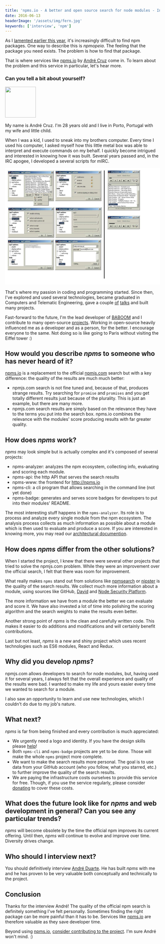 ```yaml
---
title: 'npms.io - A better and open source search for node modules - Interview with André Cruz'
date: 2016-06-13
headerImage: '/assets/img/fern.jpg'
keywords: ['interview', 'npm']
---
```


As I [lamented earlier this year](http://www.nixtu.info/2016/02/discovery-and-quality-services-for-npm.html), it's increasingly difficult to find npm packages. One way to describe this is *npmopeia*. The feeling that the package you need exists. The problem is how to find that package.

That is where services like [npms.io](https://npms.io/) by [André Cruz](https://twitter.com/satazor) come in. To learn about the problem and this service in particular, let's hear more.

### Can you tell a bit about yourself?

<p>
<span class="author">
  <img src="https://www.gravatar.com/avatar/1a691c6ddec4c073246eeaf13afeb0ef?s=200" alt"André Cruz" class="author" width="100" height="100" />
</span>

My name is André Cruz. I'm 28 years old and I live in Porto, Portugal with my wife and little child.
</p>

When I was a kid, I used to sneak into my brothers computer. Every time I used his computer, I asked myself how this little metal box was able to interpret and execute commands on my behalf. I quickly become intrigued and interested in knowing how it was built. Several years passed and, in the IRC apogee, I developed a several scripts for mIRC.

<img src="/assets/img/npms/mirc.jpg" alt="mIRC Scripts" />

That's where my passion in coding and programming started. Since then, I've explored and used several technologies, became graduated in Computers and Telematic Engineering, gave a couple [of](https://www.youtube.com/watch?v=PHlZan97TN0) [talks](https://www.youtube.com/watch?v=5h66mv6Ve4o) and built many projects.

Fast-forward to the future, I'm the lead developer of <a href="https://baboom.com/about">BABOOM</a> and I contribute to many open-source [projects](https://github.com/IndigoUnited). Working in open-source heavily influenced me as a developer and as a person, for the better. I encourage everyone to the same. Not doing so is like going to Paris without visiting the Eiffel tower :)

## How would you describe *npms* to someone who has never heard of it?

[npms.io](https://npms.io/) is a replacement to the official [npmjs.com](https://www.npmjs.com/) search but with a key difference: the quality of the results are much much better:

- npmjs.com search is not fine tuned and, because of that, produces strange results. Try searching for `promise` and `promises` and you get totally different results just because of the plurality. This is just an example, but there are many more.
- npmjs.com search results are simply based on the relevance they have to the terms you put into the search box. npms.io combines the relevance with the modules' score producing results with far greater quality.

## How does *npms* work?

*npms* may look simple but is actually complex and it's composed of several projects:

- npms-analyzer: analyzes the npm ecosystem, collecting info, evaluating and scoring each module.
- npms-api: the http API that serves the search results
- npms-www: the frontend for http://npms.io
- npms-cli: a cli program that allows searching in the command line (not yet done)
- npms-badge: generates and serves score badges for developers to put into their modules' README.

The most interesting stuff happens in the `npms-analyzer`. Its role is to process and analyze every single module from the npm ecosystem. The analysis process collects as much information as possible about a module which is then used to evaluate and produce a score. If you are interested in knowing more, you may read our [architectural documention](https://github.com/npms-io/npms-analyzer/blob/master/docs/architecture.md).

## How does *npms* differ from the other solutions?

When I started the project, I knew that there were several other projects that tried to solve the npmjs.com problem. While they were an improvement over the official search, I felt that there was room for improvement.

What really makes `npms` stand out from solutions like [npmsearch](https://npmsearch.com/) or [nipster](http://nipstr.com/) is the quality of the search results. We collect much more information about a module, using sources like GitHub, [David](https://david-dm.org/) and [Node Security Platform](https://nodesecurity.io/).

The more information we have from a module the better we can evaluate and score it. We have also invested a lot of time into polishing the scoring algorithm and the search weights to make the results even better.

Another strong point of *npms* is the clean and carefully written code. This makes it easier to do additions and modifications and will certainly benefit contributions.

Last but not least, *npms* is a new and shiny project which uses recent technologies such as ES6 modules, React and Redux.

## Why did you develop *npms*?

npmjs.com allows developers to search for node modules, but, having used it for several years, I always felt that the overall experience and quality of the results were bad. I wanted to make my life and yours easier every time we wanted to search for a module.

I also saw an opportunity to learn and use new technologies, which I couldn't do due to my job's nature.

## What next?

*npms* is far from being finished and every contribution is much appreciated:

- We urgently need a logo and identity. If you have the design skills please [help](https://github.com/npms-io/npms-www/issues/15)!
- Both `npms-cli` and `npms-badge` projects are yet to be done. Those will make the whole `npms` project more complete.
- We want to make the search results more personal. The goal is to use data from your GitHub account (who you follow, what you starred, etc.) to further improve the quality of the search results.
- We are paying the infrastructure costs ourselves to provide this service for free. Though, if you use the service regularly, please consider [donating](https://salt.bountysource.com/teams/npms) to cover these costs.

## What does the future look like for *npms* and web development in general? Can you see any particular trends?

*npms* will become obsolete by the time the official npm improves its current offering. Until then, *npms* will continue to evolve and improve over time. Diversity drives change.

## Who should I interview next?

You should definitively interview [André Duarte](https://github.com/atduarte). He has built *npms* with me and he has proven to be very valuable both conceptually and technically to the project.

## Conclusion

Thanks for the interview André! The quality of the official npm search is definitely something I've felt personally. Sometimes finding the right package can be more painful than it has to be. Services like [npms.io](https://npms.io/) are therefore valuable as they save developer time.

Beyond using [npms.io](https://npms.io/), [consider contributing to the project](https://github.com/npms-io). I'm sure André won't mind. :)
